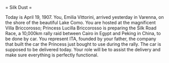 = Silk Dust =

Today is April 19, 1907. You, Emilia Vittorini, arrived yesterday in Varenna, on the shore of the beautiful Lake Como. You are hosted at the magnificent Villa Briccorosso; Princess Lucilla Briccorosso is preparing the Silk Road Race, a 10,000km rally raid between Cairo in Egypt and Peking in China, to be done by car.
You represent ITA, founded by your father, the company that built the car the Princess just bought to use during the rally. The car is supposed to be delivered today. Your role will be to assist the delivery and make sure everything is perfectly functional.
